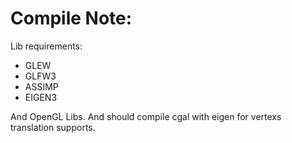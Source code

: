 Compile Note:
=========================

Lib requirements:

- GLEW
- GLFW3
- ASSIMP
- EIGEN3

And OpenGL Libs.
And should compile cgal with eigen for vertexs translation supports.
